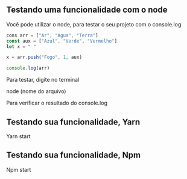 ## Testando uma funcionalidade com o node

Você pode utilizar o node, para testar o seu projeto com o console.log

```js
cons arr = ["Ar", "Agua", "Terra"]
const aux = ["Azul", "Verde", "Vermelho"]
let x = " "

x = arr.push("Fogo", 1, aux)

console.log(arr)
```

Para testar, digite no terminal

node (nome do arquivo)

Para verificar o resultado do console.log

## Testando sua funcionalidade, Yarn

Yarn start

## Testando sua funcionalidade, Npm

Npm start

